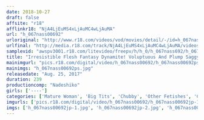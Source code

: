 ```yaml
---
date: 2018-10-27
draft: false
affsite: "r18"
afflinkr18: "NjA4LjEuMS4xLjAuMC4wLjAuMA"
url: "h_067nass00692"
urloriginal: "http://www.r18.com/videos/vod/movies/detail/-/id=h_067nass00692"
urlfinal: "http://media.r18.com/track/NjA4LjEuMS4xLjAuMC4wLjAuMA/videos/vod/movies/detail/-/id=h_067nass00692"
samplevid: "awspv3001.r18.com/litevideo/freepv/h/h_0/h_067nass692/h_067nass692_dmb_w.mp4"
title: "Irresistible Flesh Fantasy Dynamite! Voluptuous And Plump Saggy Tits 20 Mature Woman Babes!"
mainimgurl: "pics.r18.com/digital/video/h_067nass00692/h_067nass00692ps.jpg"
mainimgs: "h_067nass00692ps.jpg"
releasedate: "Aug. 25, 2017"
duration: 239
productioncomp: "Nadeshiko"
girls: ['----']
categories: ['Mature Woman', 'Big Tits', 'Chubby', 'Other Fetishes', 'Creampie', 'Compilation', 'Over 4 Hours', 'Hi-Def']
imgurls: ['pics.r18.com/digital/video/h_067nass00692/h_067nass00692jp-1.jpg', 'pics.r18.com/digital/video/h_067nass00692/h_067nass00692jp-2.jpg', 'pics.r18.com/digital/video/h_067nass00692/h_067nass00692jp-3.jpg', 'pics.r18.com/digital/video/h_067nass00692/h_067nass00692jp-4.jpg', 'pics.r18.com/digital/video/h_067nass00692/h_067nass00692jp-5.jpg', 'pics.r18.com/digital/video/h_067nass00692/h_067nass00692jp-6.jpg', 'pics.r18.com/digital/video/h_067nass00692/h_067nass00692jp-7.jpg', 'pics.r18.com/digital/video/h_067nass00692/h_067nass00692jp-8.jpg', 'pics.r18.com/digital/video/h_067nass00692/h_067nass00692jp-9.jpg', 'pics.r18.com/digital/video/h_067nass00692/h_067nass00692jp-10.jpg', 'pics.r18.com/digital/video/h_067nass00692/h_067nass00692jp-11.jpg', 'pics.r18.com/digital/video/h_067nass00692/h_067nass00692jp-12.jpg', 'pics.r18.com/digital/video/h_067nass00692/h_067nass00692jp-13.jpg', 'pics.r18.com/digital/video/h_067nass00692/h_067nass00692jp-14.jpg', 'pics.r18.com/digital/video/h_067nass00692/h_067nass00692jp-15.jpg', 'pics.r18.com/digital/video/h_067nass00692/h_067nass00692jp-16.jpg', 'pics.r18.com/digital/video/h_067nass00692/h_067nass00692jp-17.jpg', 'pics.r18.com/digital/video/h_067nass00692/h_067nass00692jp-18.jpg', 'pics.r18.com/digital/video/h_067nass00692/h_067nass00692jp-19.jpg', 'pics.r18.com/digital/video/h_067nass00692/h_067nass00692jp-20.jpg']
imgs: ['h_067nass00692jp-1.jpg', 'h_067nass00692jp-2.jpg', 'h_067nass00692jp-3.jpg', 'h_067nass00692jp-4.jpg', 'h_067nass00692jp-5.jpg', 'h_067nass00692jp-6.jpg', 'h_067nass00692jp-7.jpg', 'h_067nass00692jp-8.jpg', 'h_067nass00692jp-9.jpg', 'h_067nass00692jp-10.jpg', 'h_067nass00692jp-11.jpg', 'h_067nass00692jp-12.jpg', 'h_067nass00692jp-13.jpg', 'h_067nass00692jp-14.jpg', 'h_067nass00692jp-15.jpg', 'h_067nass00692jp-16.jpg', 'h_067nass00692jp-17.jpg', 'h_067nass00692jp-18.jpg', 'h_067nass00692jp-19.jpg', 'h_067nass00692jp-20.jpg']
---
```

